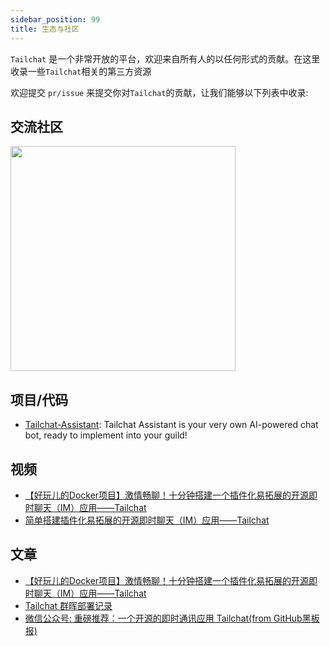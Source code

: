 ```yaml
---
sidebar_position: 99
title: 生态与社区
---
```


`Tailchat` 是一个非常开放的平台，欢迎来自所有人的以任何形式的贡献。在这里收录一些`Tailchat`相关的第三方资源

欢迎提交 `pr/issue` 来提交你对`Tailchat`的贡献，让我们能够以下列表中收录:

## 交流社区

<img width="360" src="/img/wechat.jpg" />

## 项目/代码

- [Tailchat-Assistant](https://git.povario.com/powermaker450/Tailchat-Assistant): Tailchat Assistant is your very own AI-powered chat bot, ready to implement into your guild!

## 视频

- [【好玩儿的Docker项目】激情畅聊！十分钟搭建一个插件化易拓展的开源即时聊天（IM）应用——Tailchat](https://www.bilibili.com/video/BV1aG411u7M8/)
- [简单搭建插件化易拓展的开源即时聊天（IM）应用——Tailchat](https://www.bilibili.com/video/BV1UN4y117M8/)

## 文章

- [【好玩儿的Docker项目】激情畅聊！十分钟搭建一个插件化易拓展的开源即时聊天（IM）应用——Tailchat](https://blog.laoda.de/archives/docker-compose-install-tailchat)
- [Tailchat 群晖部署记录](/blog/2023/03/27/deploy-in-synology)
- [微信公众号: 重磅推荐：一个开源的即时通讯应用 Tailchat(from GitHub黑板报)](https://mp.weixin.qq.com/s/uImzeb_EQdQcm9LGGwGYuw)
